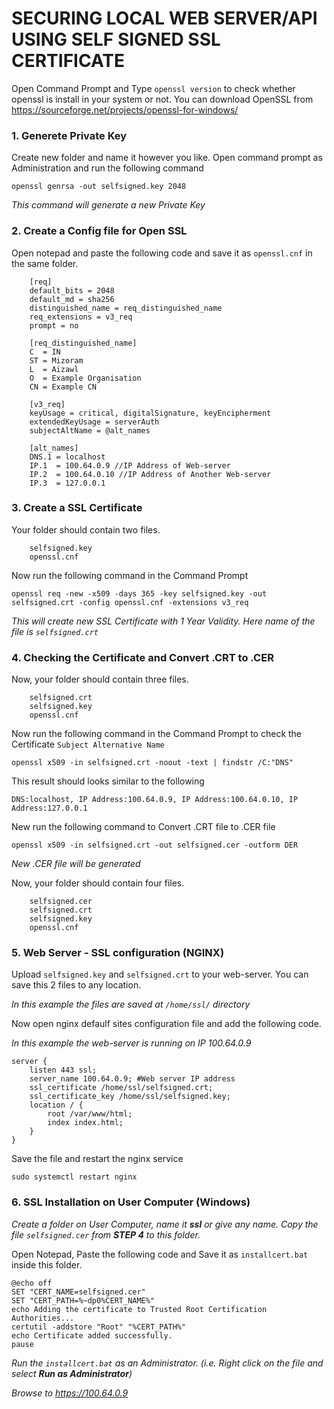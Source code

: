 # SECURING LOCAL WEB SERVER/API USING SELF SIGNED SSL CERTIFICATE 

Open Command Prompt and Type `openssl version` to check whether openssl is install in your system or not. You can download OpenSSL from https://sourceforge.net/projects/openssl-for-windows/

### 1. Generete Private Key

Create new folder and name it however you like. Open command prompt as Administration and run the following command

```openssl genrsa -out selfsigned.key 2048```

_This command will generate a new Private Key_

### 2. Create a Config file for Open SSL

Open notepad and paste the following code and save it as `openssl.cnf` in the same folder. 

```text
    [req]
    default_bits = 2048
    default_md = sha256
    distinguished_name = req_distinguished_name
    req_extensions = v3_req
    prompt = no

    [req_distinguished_name]
    C  = IN
    ST = Mizoram
    L  = Aizawl
    O  = Example Organisation
    CN = Example CN

    [v3_req]
    keyUsage = critical, digitalSignature, keyEncipherment
    extendedKeyUsage = serverAuth
    subjectAltName = @alt_names

    [alt_names]
    DNS.1 = localhost
    IP.1  = 100.64.0.9 //IP Address of Web-server
    IP.2  = 100.64.0.10 //IP Address of Another Web-server
    IP.3  = 127.0.0.1
```

### 3. Create a SSL Certificate

Your folder should contain two files.
```text
    selfsigned.key
    openssl.cnf
```
Now run the following command in the Command Prompt
```text
openssl req -new -x509 -days 365 -key selfsigned.key -out selfsigned.crt -config openssl.cnf -extensions v3_req
```
_This will create new SSL Certificate with 1 Year Validity. Here name of the file is `selfsigned.crt`_

### 4. Checking the Certificate and Convert .CRT to .CER

Now, your folder should contain three files.
```text
    selfsigned.crt
    selfsigned.key
    openssl.cnf
```
Now run the following command in the Command Prompt to check the Certificate `Subject Alternative Name`
```text
openssl x509 -in selfsigned.crt -noout -text | findstr /C:"DNS"
```
This result should looks similar to the following
```text
DNS:localhost, IP Address:100.64.0.9, IP Address:100.64.0.10, IP Address:127.0.0.1
```
New run the following command to Convert .CRT file to .CER file
```text
openssl x509 -in selfsigned.crt -out selfsigned.cer -outform DER
```
_New .CER file will be generated_

Now, your folder should contain four files.
```text
    selfsigned.cer
    selfsigned.crt
    selfsigned.key
    openssl.cnf
```
### 5. Web Server - SSL configuration (NGINX)

Upload `selfsigned.key` and `selfsigned.crt` to your web-server. You can save this 2 files to any location.

_In this example the files are saved at `/home/ssl/` directory_

Now open nginx defaulf sites configuration file and add the following code.

_In this example the web-server is running on IP 100.64.0.9_
```text
server {
    listen 443 ssl;
    server_name 100.64.0.9; #Web server IP address
    ssl_certificate /home/ssl/selfsigned.crt;
    ssl_certificate_key /home/ssl/selfsigned.key;
    location / {
        root /var/www/html;
        index index.html;
    }
}
```
Save the file and restart the nginx service
```text
sudo systemctl restart nginx
```

### 6. SSL Installation on User Computer (Windows)
_Create a folder on User Computer, name it **ssl** or give any name. Copy the file ` selfsigned.cer ` from **STEP 4** to this folder._

Open Notepad, Paste the following code and Save it as ` installcert.bat ` inside this folder.
```text
@echo off
SET "CERT_NAME=selfsigned.cer"
SET "CERT_PATH=%~dp0%CERT_NAME%"
echo Adding the certificate to Trusted Root Certification Authorities...
certutil -addstore "Root" "%CERT_PATH%"
echo Certificate added successfully.
pause
```
_Run the `installcert.bat` as an Administrator. (i.e. Right click on the file and select **Run as Administrator**)_

_Browse to https://100.64.0.9_

